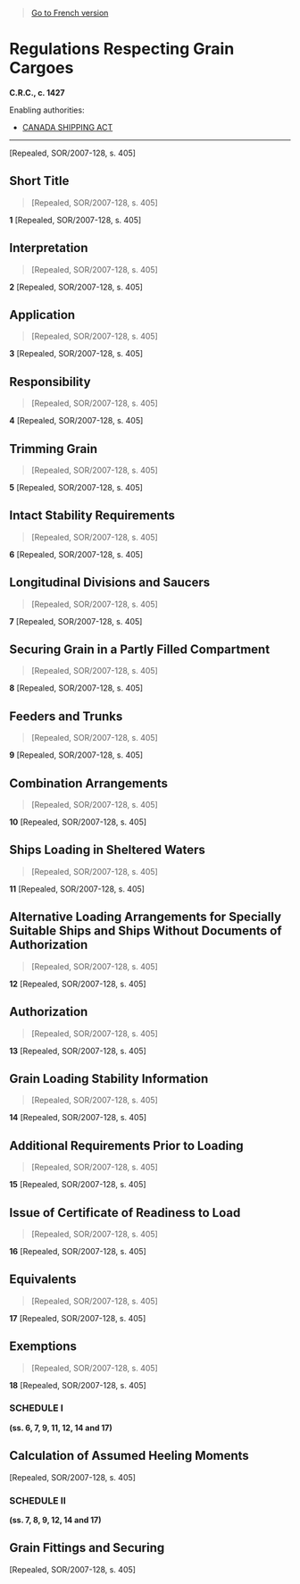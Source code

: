 > [Go to French version](/fr/Règlements/Codification%20des%20règlements%20du%20Canada/1401-1500/C.R.C.,%20ch.%201427.md)

# Regulations Respecting Grain Cargoes

**C.R.C., c. 1427**

Enabling authorities: 
- [CANADA SHIPPING ACT](/en/Acts/Revised%20Statutes%20of%20Canada/S/S-9.md)

----------


[Repealed, SOR/2007-128, s. 405]



## Short Title
> [Repealed, SOR/2007-128, s. 405]



**1** [Repealed, SOR/2007-128, s. 405]




## Interpretation
> [Repealed, SOR/2007-128, s. 405]



**2** [Repealed, SOR/2007-128, s. 405]




## Application
> [Repealed, SOR/2007-128, s. 405]



**3** [Repealed, SOR/2007-128, s. 405]




## Responsibility
> [Repealed, SOR/2007-128, s. 405]



**4** [Repealed, SOR/2007-128, s. 405]




## Trimming Grain
> [Repealed, SOR/2007-128, s. 405]



**5** [Repealed, SOR/2007-128, s. 405]




## Intact Stability Requirements
> [Repealed, SOR/2007-128, s. 405]



**6** [Repealed, SOR/2007-128, s. 405]




## Longitudinal Divisions and Saucers
> [Repealed, SOR/2007-128, s. 405]



**7** [Repealed, SOR/2007-128, s. 405]




## Securing Grain in a Partly Filled Compartment
> [Repealed, SOR/2007-128, s. 405]



**8** [Repealed, SOR/2007-128, s. 405]




## Feeders and Trunks
> [Repealed, SOR/2007-128, s. 405]



**9** [Repealed, SOR/2007-128, s. 405]




## Combination Arrangements
> [Repealed, SOR/2007-128, s. 405]



**10** [Repealed, SOR/2007-128, s. 405]




## Ships Loading in Sheltered Waters
> [Repealed, SOR/2007-128, s. 405]



**11** [Repealed, SOR/2007-128, s. 405]




## Alternative Loading Arrangements for Specially Suitable Ships and Ships Without Documents of Authorization
> [Repealed, SOR/2007-128, s. 405]



**12** [Repealed, SOR/2007-128, s. 405]




## Authorization
> [Repealed, SOR/2007-128, s. 405]



**13** [Repealed, SOR/2007-128, s. 405]




## Grain Loading Stability Information
> [Repealed, SOR/2007-128, s. 405]



**14** [Repealed, SOR/2007-128, s. 405]




## Additional Requirements Prior to Loading
> [Repealed, SOR/2007-128, s. 405]



**15** [Repealed, SOR/2007-128, s. 405]




## Issue of Certificate of Readiness to Load
> [Repealed, SOR/2007-128, s. 405]



**16** [Repealed, SOR/2007-128, s. 405]




## Equivalents
> [Repealed, SOR/2007-128, s. 405]



**17** [Repealed, SOR/2007-128, s. 405]




## Exemptions
> [Repealed, SOR/2007-128, s. 405]



**18** [Repealed, SOR/2007-128, s. 405]




### **SCHEDULE I** 
**(ss. 6, 7, 9, 11, 12, 14 and 17)**
## Calculation of Assumed Heeling Moments
[Repealed, SOR/2007-128, s. 405]




### **SCHEDULE II** 
**(ss. 7, 8, 9, 12, 14 and 17)**
## Grain Fittings and Securing
[Repealed, SOR/2007-128, s. 405]


